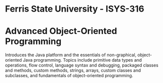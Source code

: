 # Ferris State University - ISYS-316
# Advanced Object-Oriented Programming

Introduces the Java platform and the essentials of non-graphical, object-oriented Java programming. Topics include primitive data types and operations, flow control, language syntax and debugging, packaged classes and methods, custom methods, strings, arrays, custom classes and subclasses, and fundamentals of object-oriented programming.

